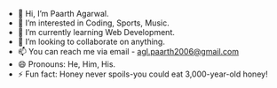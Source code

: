 - 👋 Hi, I’m Paarth Agarwal.
- 👀 I’m interested in Coding, Sports, Music.
- 🌱 I’m currently learning Web Development.
- 💞️ I’m looking to collaborate on anything.
- 📫 You can reach me via email - agl.paarth2006@gmail.com
- 😄 Pronouns: He, Him, His.
- ⚡ Fun fact: Honey never spoils-you could eat 3,000-year-old honey!
